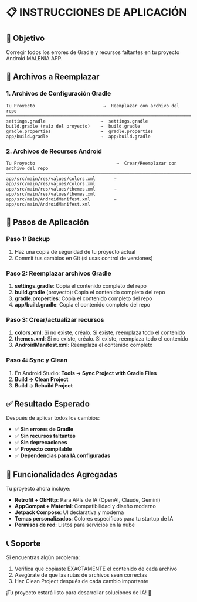 # 📋 INSTRUCCIONES DE APLICACIÓN

## 🎯 Objetivo
Corregir todos los errores de Gradle y recursos faltantes en tu proyecto Android MALENIA APP.

## 📁 Archivos a Reemplazar

### 1. **Archivos de Configuración Gradle**
```
Tu Proyecto                          →  Reemplazar con archivo del repo
─────────────────────────────────────────────────────────────────────────
settings.gradle                     →  settings.gradle
build.gradle (raíz del proyecto)    →  build.gradle  
gradle.properties                   →  gradle.properties
app/build.gradle                    →  app/build.gradle
```

### 2. **Archivos de Recursos Android**
```
Tu Proyecto                               →  Crear/Reemplazar con archivo del repo
──────────────────────────────────────────────────────────────────────────────────
app/src/main/res/values/colors.xml       →  app/src/main/res/values/colors.xml
app/src/main/res/values/themes.xml       →  app/src/main/res/values/themes.xml
app/src/main/AndroidManifest.xml         →  app/src/main/AndroidManifest.xml
```

## 🔧 Pasos de Aplicación

### **Paso 1: Backup**
1. Haz una copia de seguridad de tu proyecto actual
2. Commit tus cambios en Git (si usas control de versiones)

### **Paso 2: Reemplazar archivos Gradle**
1. **settings.gradle**: Copia el contenido completo del repo
2. **build.gradle** (proyecto): Copia el contenido completo del repo  
3. **gradle.properties**: Copia el contenido completo del repo
4. **app/build.gradle**: Copia el contenido completo del repo

### **Paso 3: Crear/actualizar recursos**
1. **colors.xml**: Si no existe, créalo. Si existe, reemplaza todo el contenido
2. **themes.xml**: Si no existe, créalo. Si existe, reemplaza todo el contenido  
3. **AndroidManifest.xml**: Reemplaza el contenido completo

### **Paso 4: Sync y Clean**
1. En Android Studio: **Tools → Sync Project with Gradle Files**
2. **Build → Clean Project**
3. **Build → Rebuild Project**

## ✅ Resultado Esperado

Después de aplicar todos los cambios:
- ✅ **Sin errores de Gradle**
- ✅ **Sin recursos faltantes**  
- ✅ **Sin deprecaciones**
- ✅ **Proyecto compilable**
- ✅ **Dependencias para IA configuradas**

## 🚀 Funcionalidades Agregadas

Tu proyecto ahora incluye:
- **Retrofit + OkHttp**: Para APIs de IA (OpenAI, Claude, Gemini)
- **AppCompat + Material**: Compatibilidad y diseño moderno
- **Jetpack Compose**: UI declarativa y moderna
- **Temas personalizados**: Colores específicos para tu startup de IA
- **Permisos de red**: Listos para servicios en la nube

## 📞 Soporte

Si encuentras algún problema:
1. Verifica que copiaste EXACTAMENTE el contenido de cada archivo
2. Asegúrate de que las rutas de archivos sean correctas
3. Haz Clean Project después de cada cambio importante

¡Tu proyecto estará listo para desarrollar soluciones de IA! 🤖
